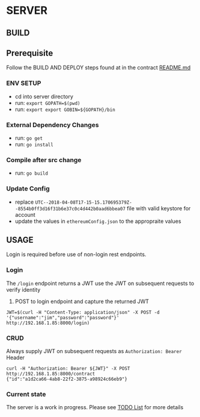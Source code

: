 # SERVER

## BUILD

## Prerequisite

Follow the BUILD AND DEPLOY steps found at in the contract [README.md](../contracts/README.md)

### ENV SETUP

* cd into server directory
* run: `export GOPATH=$(pwd)`
* run: `export export GOBIN=${GOPATH}/bin`

### External Dependency Changes

* run: `go get`
* run: `go install`

### Compile after src change

* run: `go build`

### Update Config

* replace `UTC--2018-04-08T17-15-15.170695379Z--8554b0ff3d16f31b6e37c0c4d442b0aad6bbea07` file with valid keystore for account
* update the values in `ethereumConfig.json` to the appropraite values

## USAGE

Login is required before use of non-login rest endpoints.

### Login

The `/login` endpoint returns a JWT use the JWT on subsequent requests to verify identity

1. POST to login endpoint and capture the returned JWT

```shell
JWT=$(curl -H "Content-Type: application/json" -X POST -d '{"username":"jim","password":"password"}' http://192.168.1.85:8000/login)
```

### CRUD

Always supply JWT on subsequent requests as `Authorization: Bearer` Header

```shell
curl -H "Authorization: Bearer ${JWT}" -X POST http://192.168.1.85:8000/contract
{"id":"a1d2ca66-4ab8-22f2-3875-a98924c66eb9"}
```

### Current state

The server is a work in progress. Please see [TODO List](TODO.md) for more details